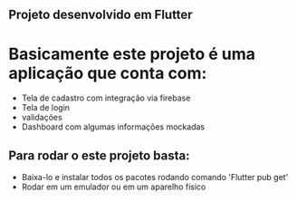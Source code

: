 ## Projeto desenvolvido em Flutter
# Basicamente este projeto é uma aplicação que conta com:
  - Tela de cadastro com integração via firebase
  - Tela de login
  - validações
  - Dashboard com algumas informações mockadas
  
## Para rodar o este projeto basta:
  - Baixa-lo e instalar todos os pacotes rodando comando 'Flutter pub get'
  - Rodar em um emulador ou em um aparelho físico
